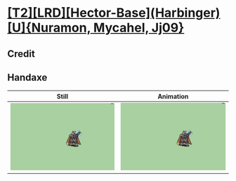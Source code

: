# [\[T2\]\[LRD\]\[Hector-Base\]\(Harbinger\)\[U\]{Nuramon, Mycahel, Jj09}](../)

## Credit


	
## Handaxe

| Still | Animation |
| :---: | :-------: |
| ![Handaxe still](./Handaxe_000.png) | ![Handaxe animation](./Handaxe.gif) |
